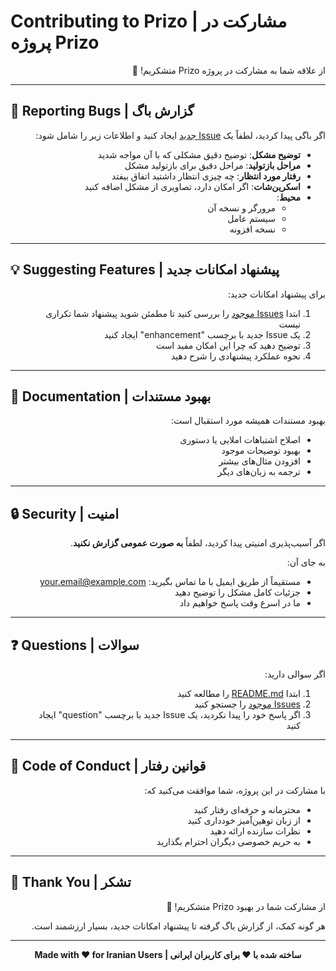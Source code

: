 # Contributing to Prizo | مشارکت در پروژه Prizo

<div dir="rtl">

از علاقه شما به مشارکت در پروژه Prizo متشکریم! 🎉

</div>

---

## 🐛 Reporting Bugs | گزارش باگ

<div dir="rtl">

اگر باگی پیدا کردید، لطفاً یک [Issue جدید](https://github.com/YOUR_USERNAME/prizo-extension/issues/new) ایجاد کنید و اطلاعات زیر را شامل شود:

- **توضیح مشکل**: توضیح دقیق مشکلی که با آن مواجه شدید
- **مراحل بازتولید**: مراحل دقیق برای بازتولید مشکل
- **رفتار مورد انتظار**: چه چیزی انتظار داشتید اتفاق بیفتد
- **اسکرین‌شات**: اگر امکان دارد، تصاویری از مشکل اضافه کنید
- **محیط**:
  - مرورگر و نسخه آن
  - سیستم عامل
  - نسخه افزونه

</div>

---

## 💡 Suggesting Features | پیشنهاد امکانات جدید

<div dir="rtl">

برای پیشنهاد امکانات جدید:

1. ابتدا [Issues موجود](https://github.com/YOUR_USERNAME/prizo-extension/issues) را بررسی کنید تا مطمئن شوید پیشنهاد شما تکراری نیست
2. یک Issue جدید با برچسب "enhancement" ایجاد کنید
3. توضیح دهید که چرا این امکان مفید است
4. نحوه عملکرد پیشنهادی را شرح دهید

</div>

---

## 📝 Documentation | بهبود مستندات

<div dir="rtl">

بهبود مستندات همیشه مورد استقبال است:

- اصلاح اشتباهات املایی یا دستوری
- بهبود توضیحات موجود
- افزودن مثال‌های بیشتر
- ترجمه به زبان‌های دیگر

</div>

---

## 🔒 Security | امنیت

<div dir="rtl">

اگر آسیب‌پذیری امنیتی پیدا کردید، لطفاً **به صورت عمومی گزارش نکنید**.

به جای آن:
- مستقیماً از طریق ایمیل با ما تماس بگیرید: your.email@example.com
- جزئیات کامل مشکل را توضیح دهید
- ما در اسرع وقت پاسخ خواهیم داد

</div>

---

## ❓ Questions | سوالات

<div dir="rtl">

اگر سوالی دارید:

1. ابتدا [README.md](README.md) را مطالعه کنید
2. [Issues موجود](https://github.com/YOUR_USERNAME/prizo-extension/issues) را جستجو کنید
3. اگر پاسخ خود را پیدا نکردید، یک Issue جدید با برچسب "question" ایجاد کنید

</div>

---

## 📜 Code of Conduct | قوانین رفتار

<div dir="rtl">

با مشارکت در این پروژه، شما موافقت می‌کنید که:

- محترمانه و حرفه‌ای رفتار کنید
- از زبان توهین‌آمیز خودداری کنید
- نظرات سازنده ارائه دهید
- به حریم خصوصی دیگران احترام بگذارید

</div>

---

## 🙏 Thank You | تشکر

<div dir="rtl">

از مشارکت شما در بهبود Prizo متشکریم! 🎉

هر گونه کمک، از گزارش باگ گرفته تا پیشنهاد امکانات جدید، بسیار ارزشمند است.

</div>

---

<div align="center">

**Made with ❤️ for Iranian Users | ساخته شده با ❤️ برای کاربران ایرانی**

</div>
